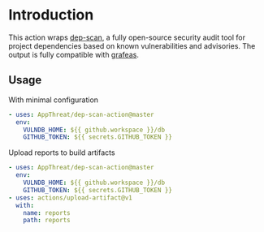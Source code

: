 # Introduction

This action wraps [dep-scan](https://github.com/AppThreat/dep-scan/), a fully open-source security audit tool for project dependencies based on known vulnerabilities and advisories. The output is fully compatible with [grafeas](https://github.com/grafeas/grafeas).

## Usage

With minimal configuration

```yaml
- uses: AppThreat/dep-scan-action@master
  env:
    VULNDB_HOME: ${{ github.workspace }}/db
    GITHUB_TOKEN: ${{ secrets.GITHUB_TOKEN }}
```

Upload reports to build artifacts

```yaml
- uses: AppThreat/dep-scan-action@master
  env:
    VULNDB_HOME: ${{ github.workspace }}/db
    GITHUB_TOKEN: ${{ secrets.GITHUB_TOKEN }}
- uses: actions/upload-artifact@v1
  with:
    name: reports
    path: reports
```
